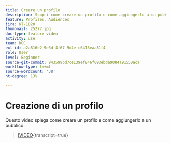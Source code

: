 ```yaml
---
title: Creare un profilo
description: Scopri come creare un profilo e come aggiungerlo a un pubblico.
feature: Profiles, Audiences
jira: KT-1820
thumbnail: 25277.jpg
doc-type: feature video
activity: use
team: DOC
exl-id: a2a816e2-9e6d-4f67-9d4e-c6413eaa81f4
role: User
level: Beginner
source-git-commit: 943599bd7ce139ef846f093ebda9084a91550aca
workflow-type: tm+mt
source-wordcount: '38'
ht-degree: 13%

---
```


# Creazione di un profilo

Questo video spiega come creare un profilo e come aggiungerlo a un pubblico.

>[!VIDEO](https://video.tv.adobe.com/v/329663/?learn=on&captions=ita){transcript=true}

